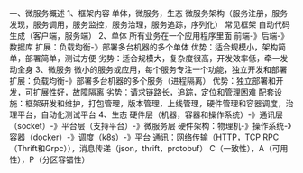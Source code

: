 一、微服务概述
    1、框架内容
        单体，微服务，生态 
        微服务架构（服务注册，服务发现，服务调用，服务监控，服务治理，服务追踪，序列化）
        常见框架
        自动代码生成（客户端，服务端）
    2、单体
        所有业务在一个应用程序里面
        前端-》后端-》数据库
        扩展：负载均衡-》部署多台机器的多个单体
        优势：适合规模小，架构简单，部署简单，测试方便
        劣势：适合规模大，复杂度很高，开发效率低，牵一发动全身
    3、微服务
        微小的服务或应用，每个服务专注一个功能，独立开发和部署
        扩展：负载均衡-》部署多台机器的多个服务（进程隔离）
        优势：独立部署和开发，可扩展性好，故障隔离
        劣势：请求链路长，追踪，定位和管理困难
        配套设施：框架研发和维护，打包管理，版本管理，上线管理，硬件管理和容器调度，治理平台，自动化测试平台
    4、生态
        硬件层（机器，容器和操作系统）-》通讯层（socket）-》平台层（支持平台）-》微服务层
        硬件架构：物理机-》操作系统-》容器（docker）-》调度（k8s）-》平台
        通讯：网络传输（HTTP，TCP RPC（Thrift和Grpc）），消息传递（json，thrift，protobuf）
        C（一致性），A（可用性），P（分区容错性）     